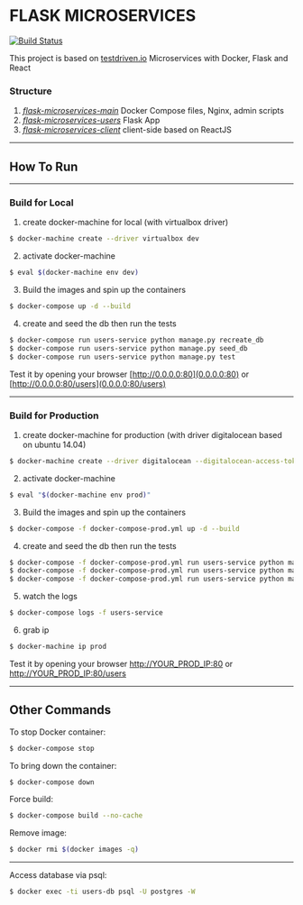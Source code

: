 # FLASK MICROSERVICES

[![Build Status](https://travis-ci.org/repodevs/flask-microservices-main.svg?branch=master)](https://travis-ci.org/repodevs/flask-microservices-main)

This project is based on [testdriven.io](http://testdriven.io/) Microservices with Docker, Flask and React  

### Structure
1. _[flask-microservices-main](https://github.com/repodevs/flask-microservices-main)_ Docker Compose files, Nginx, admin scripts
2. _[flask-microservices-users](https://github.com/repodevs/flask-microservices-users)_ Flask App
3. _[flask-microservices-client](https://github.com/repodevs/flask-microservices-client)_ client-side based on ReactJS
---

## How To Run
----
### Build for Local 
1. create docker-machine for local (with virtualbox driver)
```bash
$ docker-machine create --driver virtualbox dev
```
2. activate docker-machine 
```bash
$ eval $(docker-machine env dev)
```
3. Build the images and spin up the containers
```bash
$ docker-compose up -d --build
```
4. create and seed the db then run the tests
```bash
$ docker-compose run users-service python manage.py recreate_db
$ docker-compose run users-service python manage.py seed_db
$ docker-compose run users-service python manage.py test
```

Test it by opening your browser [http://0.0.0.0:80](0.0.0.0:80) or [http://0.0.0.0:80/users](0.0.0.0:80/users) 

---
### Build for Production 

1. create docker-machine for production (with driver digitalocean based on ubuntu 14.04)   
```bash
$ docker-machine create --driver digitalocean --digitalocean-access-token=DO_TOKEN --digitalocean-image ubuntu-14-04-x64 prod
```
2. activate docker-machine   
```bash
$ eval "$(docker-machine env prod)"
```
3. Build the images and spin up the containers
```bash
$ docker-compose -f docker-compose-prod.yml up -d --build
```
4. create and seed the db then run the tests
```bash
$ docker-compose -f docker-compose-prod.yml run users-service python manage.py recreate_db
$ docker-compose -f docker-compose-prod.yml run users-service python manage.py seed_db
$ docker-compose -f docker-compose-prod.yml run users-service python manage.py test
```
5. watch the logs
```bash
$ docker-compose logs -f users-service
```
6. grab ip
```bash
$ docker-machine ip prod
```

Test it by opening your browser [http://YOUR_PROD_IP:80](YOUR_PROD_IP:80) or [http://YOUR_PROD_IP:80/users](YOUR_PROD_IP:80/users) 

----
## Other Commands

To stop Docker container:
```bash
$ docker-compose stop
```
To bring down the container:
```bash
$ docker-compose down
```
Force build:
```bash
$ docker-compose build --no-cache
```
Remove image:
```bash
$ docker rmi $(docker images -q)
```
---
Access database via psql:
```bash
$ docker exec -ti users-db psql -U postgres -W
```

